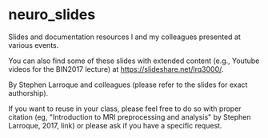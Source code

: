 # neuro_slides
Slides and documentation resources I and my colleagues presented at various events.

You can also find some of these slides with extended content (e.g., Youtube videos for the BIN2017 lecture) at https://slideshare.net/lrq3000/.

By Stephen Larroque and colleagues (please refer to the slides for exact authorship).

If you want to reuse in your class, please feel free to do so with proper citation (eg, "Introduction to MRI preprocessing and analysis" by Stephen Larroque, 2017, link) or please ask if you have a specific request.
